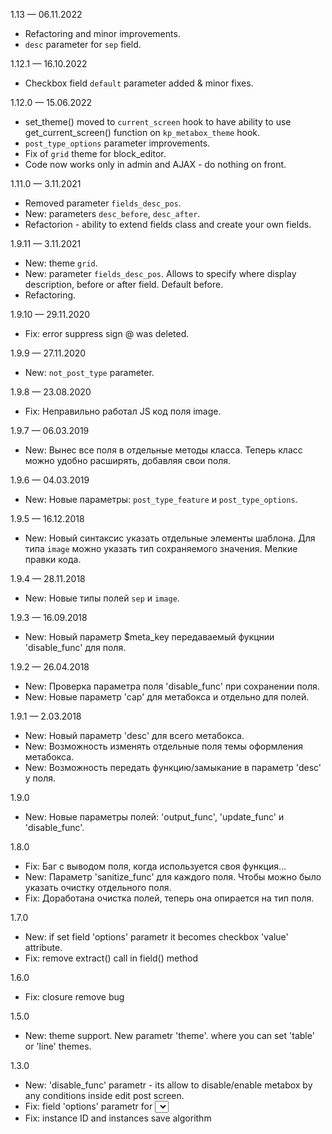1.13 — 06.11.2022
- Refactoring and minor improvements.
- `desc` parameter for `sep` field.

1.12.1  — 16.10.2022
- Checkbox field `default` parameter added & minor fixes.

1.12.0  — 15.06.2022
- set_theme() moved to `current_screen` hook to have ability to use get_current_screen() function on `kp_metabox_theme` hook.
- `post_type_options` parameter improvements.
- Fix of `grid` theme for block_editor.
- Code now works only in admin and AJAX - do nothing on front.

1.11.0  — 3.11.2021
- Removed parameter `fields_desc_pos`.
- New: parameters `desc_before`, `desc_after`.
- Refactorion - ability to extend fields class and create your own fields.

1.9.11  — 3.11.2021
- New: theme `grid`.
- New: parameter `fields_desc_pos`. Allows to specify where display description, before or after field. Default before.
- Refactoring.


1.9.10  — 29.11.2020
- Fix: error suppress sign @ was deleted.

1.9.9 — 27.11.2020
- New: `not_post_type` parameter.

1.9.8 — 23.08.2020
- Fix: Неправильно работал JS код поля image.

1.9.7 — 06.03.2019 
- New: Вынес все поля в отдельные методы класса. Теперь класс можно удобно расширять, добавляя свои поля.

1.9.6 — 04.03.2019 
- New: Новые параметры: `post_type_feature` и `post_type_options`.

1.9.5 — 16.12.2018 
- New: Новый синтаксис указать отдельные элементы шаблона. Для типа `image` можно указать тип сохраняемого значения. Мелкие правки кода.

1.9.4 — 28.11.2018 
- New: Новые типы полей `sep` и `image`.

1.9.3 — 16.09.2018 
- New: Новый параметр $meta_key передаваемый фукцнии 'disable_func' для поля.

1.9.2 — 26.04.2018 
- New: Проверка параметра поля 'disable_func' при сохранении поля. 
- New: Новые параметр 'cap' для метабокса и отдельно для полей.

1.9.1 — 2.03.2018  
- New: Новый параметр 'desc' для всего метабокса.
- New: Возможность изменять отдельные поля темы оформления метабокса.
- New: Возможность передать функцию/замыкание в параметр 'desc' у поля.

1.9.0 
- New: Новые параметры полей: 'output_func', 'update_func' и 'disable_func'.

1.8.0 
- Fix: Баг с выводом поля, когда используется своя функция...
- New: Параметр 'sanitize_func' для каждого поля. Чтобы можно было указать очистку отдельного поля.
- Fix: Доработана очистка полей, теперь она опирается на тип поля.

1.7.0 
- New: if set field 'options' parametr it becomes checkbox 'value' attribute.
- Fix: remove extract() call in field() method

1.6.0 
- Fix: closure remove bug

1.5.0 
- New: theme support. New parametr 'theme'. where you can set 'table' or 'line' themes.

1.3.0 
- New: 'disable_func' parametr - its allow to disable/enable metabox by any conditions inside edit post screen.
- Fix: field 'options' parametr for <select> element: now you can set numeric array keys as option value, ex: 'options' => array( 23=>'Name', 5=>'Name 2' )
- Fix: instance ID and instances save algorithm
